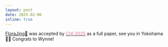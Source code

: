 ```yaml
---
layout: post
date: 2025-02-06
inline: true
---
```


[FloraJing🪷](https://arxiv.org/html/2503.06122v1) was accepted by [<span style="color: #DA7493;">CHI 2025</span>](https://chi2025.acm.org/) as a full paper, see you in Yokohama 🌊🌸 
Congrats to Wynne!
